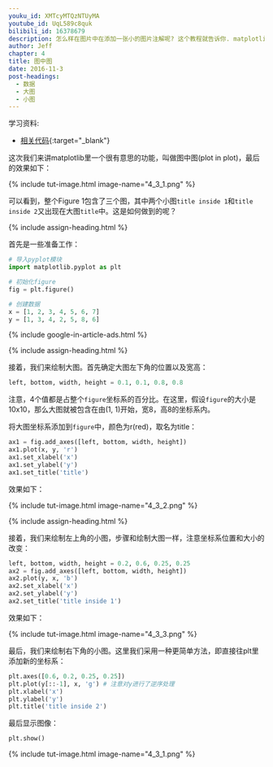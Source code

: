 ```yaml
---
youku_id: XMTcyMTQzNTUyMA
youtube_id: UqL589c8quk
bilibili_id: 16378679
description: 怎么样在图片中在添加一张小的图片注解呢? 这个教程就告诉你. matplotlib 的图中图教程.
author: Jeff
chapter: 4
title: 图中图
date: 2016-11-3
post-headings:
  - 数据
  - 大图
  - 小图
---
```


学习资料:
  * [相关代码](https://github.com/MorvanZhou/tutorials/blob/master/matplotlibTUT/plt17_plot_in_plot.py){:target="_blank"}

这次我们来讲matplotlib里一个很有意思的功能，叫做图中图(plot in plot)，最后的效果如下：

{% include tut-image.html image-name="4_3_1.png" %}

可以看到，整个Figure 1包含了三个图，其中两个小图`title inside 1`和`title inside 2`又出现在大图`title`中。这是如何做到的呢？

{% include assign-heading.html %}

首先是一些准备工作：

```python
# 导入pyplot模块
import matplotlib.pyplot as plt

# 初始化figure
fig = plt.figure()

# 创建数据
x = [1, 2, 3, 4, 5, 6, 7]
y = [1, 3, 4, 2, 5, 8, 6]
```

{% include google-in-article-ads.html %}

{% include assign-heading.html %}

接着，我们来绘制大图。首先确定大图左下角的位置以及宽高：

```python
left, bottom, width, height = 0.1, 0.1, 0.8, 0.8
```

注意，4个值都是占整个`figure`坐标系的百分比。在这里，假设`figure`的大小是10x10，那么大图就被包含在由(1, 1)开始，宽8，高8的坐标系内。

将大图坐标系添加到`figure`中，颜色为r(red)，取名为title：

```python
ax1 = fig.add_axes([left, bottom, width, height])
ax1.plot(x, y, 'r')
ax1.set_xlabel('x')
ax1.set_ylabel('y')
ax1.set_title('title')
```

效果如下：

{% include tut-image.html image-name="4_3_2.png" %}

{% include assign-heading.html %}

接着，我们来绘制左上角的小图，步骤和绘制大图一样，注意坐标系位置和大小的改变：

```python
left, bottom, width, height = 0.2, 0.6, 0.25, 0.25
ax2 = fig.add_axes([left, bottom, width, height])
ax2.plot(y, x, 'b')
ax2.set_xlabel('x')
ax2.set_ylabel('y')
ax2.set_title('title inside 1')
```

效果如下：

{% include tut-image.html image-name="4_3_3.png" %}

最后，我们来绘制右下角的小图。这里我们采用一种更简单方法，即直接往plt里添加新的坐标系：

```python
plt.axes([0.6, 0.2, 0.25, 0.25])
plt.plot(y[::-1], x, 'g') # 注意对y进行了逆序处理
plt.xlabel('x')
plt.ylabel('y')
plt.title('title inside 2')
```

最后显示图像：

```python
plt.show()
```

{% include tut-image.html image-name="4_3_1.png" %}
